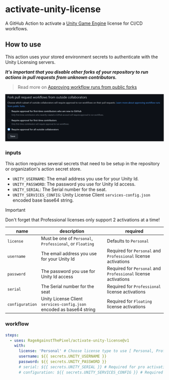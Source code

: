 # activate-unity-license

A GitHub Action to activate a [Unity Game Engine](https://unity.com) license for CI/CD workflows.

## How to use

This action uses your stored environment secrets to authenticate with the Unity Licensing servers.

***It's important that you disable other forks of your repository to run actions in pull requests from unknown contributors.***

> Read more on [Approving workflow runs from public forks](
https://docs.github.com/en/actions/managing-workflow-runs/approving-workflow-runs-from-public-forks)

[![Managing GitHub Actions settings for a repository](RecommendedSecuritySettings.png)](https://docs.github.com/en/repositories/managing-your-repositorys-settings-and-features/enabling-features-for-your-repository/managing-github-actions-settings-for-a-repository)

### inputs

This action requires several secrets that need to be setup in the repository or organization's action secret store.

* `UNITY_USERNAME`: The email address you use for your Unity Id.
* `UNITY_PASSWORD`: The password you use for Unity Id access.
* `UNITY_SERIAL`: The Serial number for the seat.
* `UNITY_SERVICES_CONFIG`: Unity License Client `services-config.json` encoded base base64 string.

> [!IMPORTANT]
> Don't forget that Professional licenses only support 2 activations at a time!

| name | description | required |
| ---- | ----------- | -------- |
| `license` | Must be one of `Personal`, `Professional`, or `Floating` | Defaults to `Personal` |
| `username` | The email address you use for your Unity Id | Required for `Personal` and `Professional` license activations |
| `password` | The password you use for Unity Id access | Required for `Personal` and `Professional` license activations |
| `serial` | The Serial number for the seat | Required for `Professional` license activations |
| `configuration` | Unity License Client `services-config.json` encoded as base64 string | Required for `Floating` license activations |

### workflow

```yaml
steps:
  - uses: RageAgainstThePixel/activate-unity-license@v1
    with:
      license: 'Personal' # Choose license type to use [ Personal, Professional, Floating ]
      username: ${{ secrets.UNITY_USERNAME }}
      password: ${{ secrets.UNITY_PASSWORD }}
      # serial: ${{ secrets.UNITY_SERIAL }} # Required for pro activations
      # configuration: ${{ secrets.UNITY_SERVICES_CONFIG }} # Required for floating license activations
```
